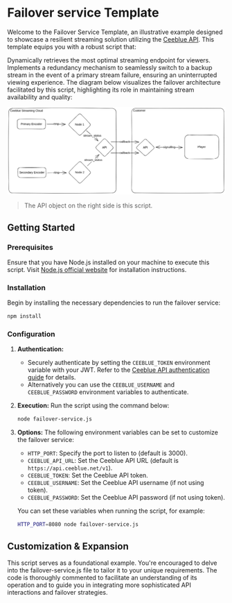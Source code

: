 # Failover service Template

Welcome to the Failover Service Template, an illustrative example designed to showcase a resilient streaming solution utilizing the [Ceeblue API]. This template equips you with a robust script that:

Dynamically retrieves the most optimal streaming endpoint for viewers.
Implements a redundancy mechanism to seamlessly switch to a backup stream in the event of a primary stream failure, ensuring an uninterrupted viewing experience.
The diagram below visualizes the failover architecture facilitated by this script, highlighting its role in maintaining stream availability and quality:

[![Failover service architecture](ceeblue-stream-redundancy.png)](ceeblue-stream-redundancy.png)

> The API object on the right side is this script.

## Getting Started

### Prerequisites

Ensure that you have Node.js installed on your machine to execute this script. Visit [Node.js official website] for installation instructions.

### Installation

Begin by installing the necessary dependencies to run the failover service:

```bash
npm install
```

### Configuration

1. **Authentication:**

    * Securely authenticate by setting the `CEEBLUE_TOKEN` environment variable with your JWT. Refer to the [Ceeblue API authentication guide] for details.
    * Alternatively you can use the `CEEBLUE_USERNAME` and `CEEBLUE_PASSWORD` environment variables to authenticate.

2. **Execution:** Run the script using the command below:

    ```bash
    node failover-service.js
    ```

3. **Options:** The following environment variables can be set to customize the failover service:

    * `HTTP_PORT`: Specify the port to listen to (default is 3000).
    * `CEEBLUE_API_URL`: Set the Ceeblue API URL (default is `https://api.ceeblue.net/v1`).
    * `CEEBLUE_TOKEN`: Set the Ceeblue API token.
    * `CEEBLUE_USERNAME`: Set the Ceeblue API username (if not using token).
    * `CEEBLUE_PASSWORD`: Set the Ceeblue API password (if not using token).

    You can set these variables when running the script, for example:

    ```bash
    HTTP_PORT=8080 node failover-service.js
    ```

## Customization & Expansion

This script serves as a foundational example. You're encouraged to delve into the failover-service.js file to tailor it to your unique requirements. The code is thoroughly commented to facilitate an understanding of its operation and to guide you in integrating more sophisticated API interactions and failover strategies.

[Ceeblue API]: https://docs.ceeblue.net/reference/
[Node.js official website]: https://nodejs.org/en/download/
[Ceeblue API authentication guide]: https://docs.ceeblue.net/reference/authorization
